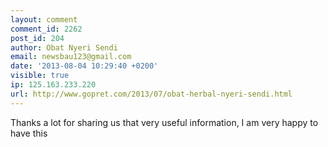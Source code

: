```yaml
---
layout: comment
comment_id: 2262
post_id: 204
author: Obat Nyeri Sendi
email: newsbau123@gmail.com
date: '2013-08-04 10:29:40 +0200'
visible: true
ip: 125.163.233.220
url: http://www.gopret.com/2013/07/obat-herbal-nyeri-sendi.html
---
```

Thanks a lot for sharing us that very useful information, I am very happy to have this 
